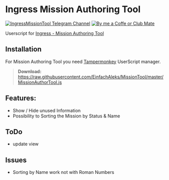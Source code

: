 # Ingress Mission Authoring Tool

[![IngressMissionTool Telegram Channel](https://img.shields.io/badge/Telegram-Join%20to%20the%20Channel-blue.svg)](https://t.me/IngressMissionTool)
[![By me a Coffe or Club Mate](https://img.shields.io/badge/Coffe-By%20me%20a%20Coffe%20or%20Club%20Mate-brightgreen.svg)](https://www.buymeacoffee.com/l/MissionTool)

Userscript for [Ingress - Mission Authoring Tool](https://mission-author-dot-betaspike.appspot.com/)

## Installation

For Mission Authoring Tool you need [Tampermonkey](https://tampermonkey.net/) UserScript manager.

> **Download:** https://raw.githubusercontent.com/EinfachAleks/MissionTool/master/MissionAuthorTool.js


## Features:
- Show / Hide unused Information
- Possibility to Sorting the Mission by Status & Name 

## ToDo
- update view

## Issues
- Sorting by Name work not with Roman Numbers
